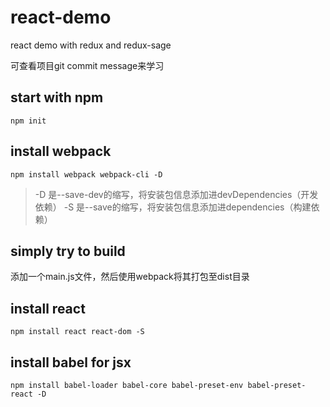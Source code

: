 # react-demo
react demo with redux and redux-sage

可查看项目git commit message来学习

## start with npm

```
npm init
```

## install webpack

```
npm install webpack webpack-cli -D
```

> -D 是--save-dev的缩写，将安装包信息添加进devDependencies（开发依赖）
  -S 是--save的缩写，将安装包信息添加进dependencies（构建依赖）

## simply try to build

添加一个main.js文件，然后使用webpack将其打包至dist目录

## install react

```
npm install react react-dom -S
```

## install babel for jsx

```
npm install babel-loader babel-core babel-preset-env babel-preset-react -D
```




